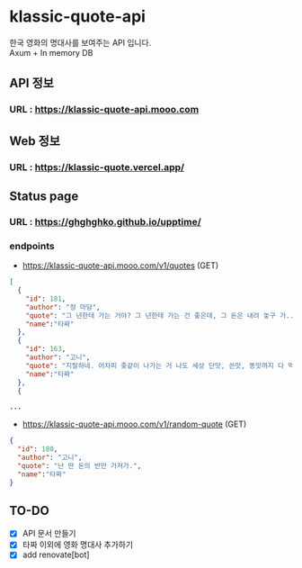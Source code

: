 # klassic-quote-api
한국 영화의 명대사를 보여주는 API 입니다.  
Axum + In memory DB

## API 정보
### URL : https://klassic-quote-api.mooo.com

## Web 정보
### URL : https://klassic-quote.vercel.app/

## Status page
### URL : https://ghghghko.github.io/upptime/

### endpoints
- https://klassic-quote-api.mooo.com/v1/quotes (GET)
```json
[
  {
    "id": 181,
    "author": "정 마담",
    "quote": "그 년한테 가는 거야? 그 년한테 가는 건 좋은데, 그 돈은 내려 놓구 가... 그 돈은 놓구 가!!!!",
    "name":"타짜"
  },
  {
    "id": 163,
    "author": "고니",
    "quote": "지랄하네. 어차피 좆같이 나가는 거 나도 세상 단맛, 쓴맛, 똥맛까지 다 먹어본 새끼야. 말빨 조지지마, 씨발.",
    "name":"타짜"
  },
  {

...
```

- https://klassic-quote-api.mooo.com/v1/random-quote (GET)
```json
{
  "id": 180,
  "author": "고니",
  "quote": "난 딴 돈의 반만 가져가.",
  "name":"타짜"
}
```

## TO-DO
- [x] API 문서 만들기  
- [x] 타짜 이외에 영화 명대사 추가하기
- [x] add renovate[bot]
